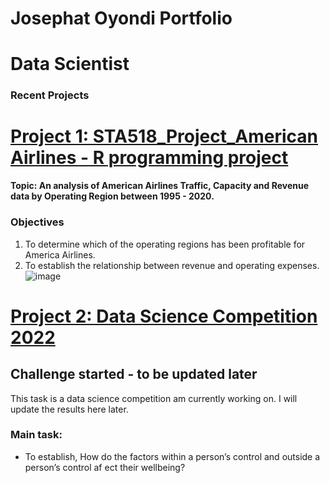 # Josephat Oyondi Portfolio
# Data Scientist
### Recent Projects


# [Project 1: STA518_Project_American Airlines - R programming project](https://github.com/ItsOyondi/American-Airlines-financial-performance)

**Topic: An analysis of American Airlines Traffic, Capacity and Revenue data by Operating Region between 1995 - 2020.**
### Objectives

1. To determine which of the operating regions has been profitable for America Airlines.
2. To establish the relationship between  revenue and operating expenses.
![image](https://user-images.githubusercontent.com/97532392/166568809-01e503a0-acb0-4678-81b8-9d37faccb00f.png)

# [Project 2: Data Science Competition 2022](https://github.com/ItsOyondi/DSS-challenge---health-data)
##  Challenge started - to be updated later

This task is a data science competition am currently working on. I will update the results here later. 
### Main task: 
   * To establish, How do the factors within a person’s control and outside a person’s control af ect their wellbeing?
   
